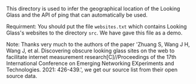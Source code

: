 This directory is used to infer the geographical location of the Looking Glass and the API of ping that can automatically be used.

Requirment: You should put the file `websites.txt` which contains Looking Glass's websites to the directory `src`. We have gave this file as a demo.

Note: Thanks very much to the authors of the paper 'Zhuang S, Wang J H, Wang J, et al. Discovering obscure looking glass sites on the web to facilitate internet measurement research[C]//Proceedings of the 17th International Conference on Emerging Networking EXperiments and Technologies. 2021: 426-439.', we get our source list from their open source data.
